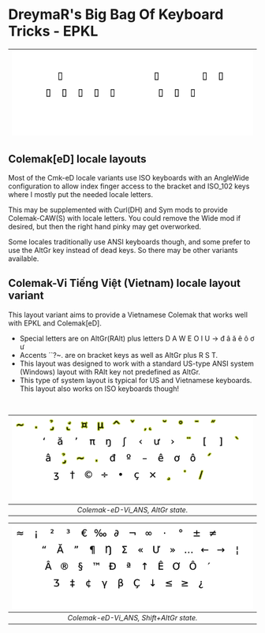 DreymaR's Big Bag Of Keyboard Tricks - EPKL
===========================================

|![Changed keys for Colemak-eD-Vi on an ANSI board](./Cmk-eD-Vi_ANS/Cmk-eD-Vi_ANS_ChangedKeys.png)|
|-

  
Colemak[eD] locale layouts
--------------------------
Most of the Cmk-eD locale variants use ISO keyboards with an AngleWide configuration to allow index finger access to the bracket and ISO_102 keys where I mostly put the needed locale letters.
  
This may be supplemented with Curl(DH) and Sym mods to provide Colemak-CAW(S) with locale letters. You could remove the Wide mod if desired, but then the right hand pinky may get overworked.
  
Some locales traditionally use ANSI keyboards though, and some prefer to use the AltGr key instead of dead keys. So there may be other variants available.

Colemak-Vi Tiếng Việt (Vietnam) locale layout variant
-----------------------------------------------------
This layout variant aims to provide a Vietnamese Colemak that works well with EPKL and Colemak[eD].
- Special letters are on AltGr(RAlt) plus letters D A W E O I U → đ â ă ê ô ơ ư
- Accents ´`?~. are on bracket keys as well as AltGr plus R S T.
- This layout was designed to work with a standard US-type ANSI system (Windows) layout with RAlt key not predefined as AltGr.
- This type of system layout is typical for US and Vietnamese keyboards. This layout also works on ISO keyboards though!
<br>

|![EPKL help image for Colemak-eD-Vi on an ANSI board, AltGr state](./Cmk-eD-Vi_ANS/state6.png)|
|   :---:   |
|_Colemak-eD-Vi_ANS, AltGr state._|

|![EPKL help image for Colemak-eD-Vi on an ANSI board, Shift+AltGr state](./Cmk-eD-Vi_ANS/state7.png)|
|   :---:   |
|_Colemak-eD-Vi_ANS, Shift+AltGr state._|
